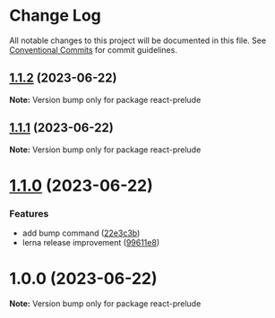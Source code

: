 # Change Log

All notable changes to this project will be documented in this file.
See [Conventional Commits](https://conventionalcommits.org) for commit guidelines.

## [1.1.2](https://github.com/thienphanexcalibur/react-prelude/compare/v1.1.1...v1.1.2) (2023-06-22)

**Note:** Version bump only for package react-prelude





## [1.1.1](https://github.com/thienphanexcalibur/react-prelude/compare/v1.1.0...v1.1.1) (2023-06-22)

**Note:** Version bump only for package react-prelude





# [1.1.0](https://github.com/thienphanexcalibur/react-prelude/compare/v1.0.0...v1.1.0) (2023-06-22)


### Features

* add bump command ([22e3c3b](https://github.com/thienphanexcalibur/react-prelude/commit/22e3c3ba5aa371533ea69db9f33b14208967d112))
* lerna release improvement ([99611e8](https://github.com/thienphanexcalibur/react-prelude/commit/99611e8e73c32e263cb4615cccf0d96dcdccb86c))





# 1.0.0 (2023-06-22)

**Note:** Version bump only for package react-prelude
